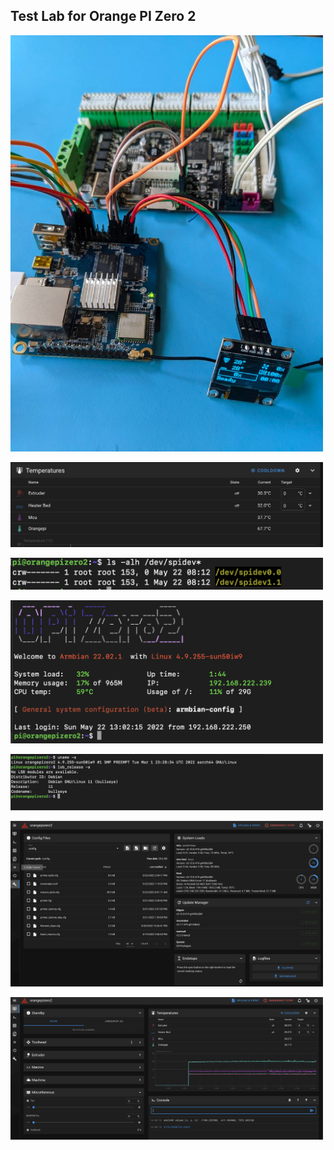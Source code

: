 

## Test Lab for Orange PI Zero 2

<p align="left">
  <img src="images/orangepi_005.png"  width=500 alt="Orange Pi" title="Orange Pi">
</p>

<p align="left">
  <img src="images/orangepi_001.png"  width=500 alt="Orange Pi" title="Orange Pi">
</p>

<p align="left">
  <img src="images/orangepi_002.png"  width=500 alt="Orange Pi" title="Orange Pi">
</p>

<p align="left">
  <img src="images/orangepi_003.png"  width=500 alt="Orange Pi" title="Orange Pi">
</p>

<p align="left">
  <img src="images/orangepi_004.png"  width=500 alt="Orange Pi" title="Orange Pi">
</p>

<p align="left">
  <img src="images/orangepi_006.png"  width=500 alt="Orange Pi" title="Orange Pi">
</p>

<p align="left">
  <img src="images/orangepi_007.png"  width=500 alt="Orange Pi" title="Orange Pi">
</p>
